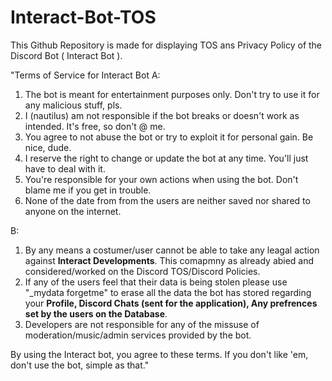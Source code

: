 # Interact-Bot-TOS
This Github Repository is made for displaying TOS ans Privacy Policy of the Discord Bot ( Interact Bot ).

"Terms of Service for Interact Bot
A:
1. The bot is meant for entertainment purposes only. Don't try to use it for any malicious stuff, pls.
2. I (nautilus) am not responsible if the bot breaks or doesn't work as intended. It's free, so don't @ me.
3. You agree to not abuse the bot or try to exploit it for personal gain. Be nice, dude.
4. I reserve the right to change or update the bot at any time. You'll just have to deal with it.
5. You're responsible for your own actions when using the bot. Don't blame me if you get in trouble.
6. None of the date from from the users are neither saved nor shared to anyone on the internet.

B:
1. By any means a costumer/user cannot be able to take any leagal action against **Interact Developments**. This comapmny as already abied and considered/worked on the Discord TOS/Discord Policies.
2. If any of the users feel that their data is being stolen please use "_mydata forgetme" to erase all the data the bot has stored regarding your **Profile, Discord Chats (sent for the application), Any prefrences set by the users on the Database**.
3. Developers are not responsible for any of the missuse of moderation/music/admin services provided by the bot.

By using the Interact bot, you agree to these terms. If you don't like 'em, don't use the bot, simple as that."
